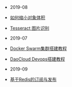 - 2019-08
- [如何缩小对象体积](blogs/generate)
- [Tesseract 图片识别](blogs/tesseract)

- 2019-07
- [Docker Swarm集群搭建教程](blogs/docker-swarm)
- [DaoCloud Devops搭建教程](blogs/daocloud)

- 2019-09
- [基于Redis的订阅与发布](blogs/demo-redis-subscribe)